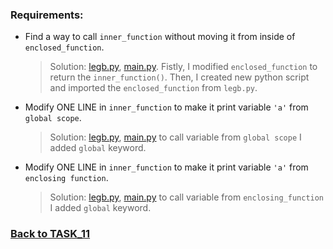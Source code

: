 ### Requirements:
  * Find a way to call ```inner_function``` without moving it from inside of ```enclosed_function```.
    > Solution: [legb.py](https://gitlab.com/nosoccus/python-online-course-epam/-/blob/master/TASK_11/legb/legb1.py), [main.py](https://gitlab.com/nosoccus/python-online-course-epam/-/blob/master/TASK_11/legb/main1.py). Fistly, I modified ```enclosed_function``` to return the ```inner_function()```. Then, I created new python script and imported the ```enclosed_function``` from ```legb.py```.

  * Modify ONE LINE in ```inner_function``` to make it print variable ```'a'``` from ```global scope```.
    > Solution: [legb.py](https://gitlab.com/nosoccus/python-online-course-epam/-/blob/master/TASK_11/legb/legb2_1.py), [main.py](https://gitlab.com/nosoccus/python-online-course-epam/-/blob/master/TASK_11/legb/main2_1.py) to call variable from ```global scope``` I added ```global``` keyword.

  * Modify ONE LINE in ```inner_function``` to make it print variable ```'a'``` from ```enclosing function```.
    > Solution: [legb.py](https://gitlab.com/nosoccus/python-online-course-epam/-/blob/master/TASK_11/legb/legb2_2.py), [main.py](https://gitlab.com/nosoccus/python-online-course-epam/-/blob/master/TASK_11/legb/main2_2.py) to call variable from ```enclosing_function``` I added ```global``` keyword.

### [Back to TASK_11](https://gitlab.com/nosoccus/python-online-course-epam/-/blob/master/TASK_11)
